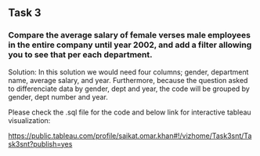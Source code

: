 ## Task 3

### Compare the average salary of female verses male employees in the entire company until year 2002, and add a filter allowing you to see that per each department.

Solution: In this solution we would need four columns; gender, department name, average salary, and year. Furthermore, because the question asked to differenciate data by gender, dept and year, the code will be grouped by gender, dept number and year. 

Please check the .sql file for the code and below link for interactive tableau visualization:

https://public.tableau.com/profile/saikat.omar.khan#!/vizhome/Task3snt/Task3snt?publish=yes
